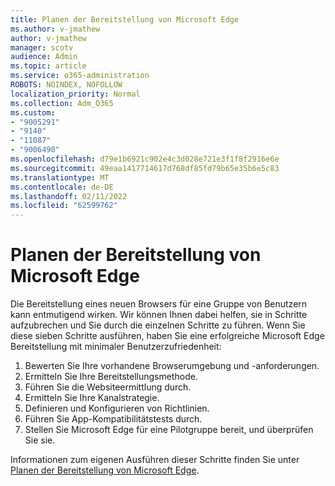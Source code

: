 ```yaml
---
title: Planen der Bereitstellung von Microsoft Edge
ms.author: v-jmathew
author: v-jmathew
manager: scotv
audience: Admin
ms.topic: article
ms.service: o365-administration
ROBOTS: NOINDEX, NOFOLLOW
localization_priority: Normal
ms.collection: Adm_O365
ms.custom:
- "9005291"
- "9140"
- "11087"
- "9006490"
ms.openlocfilehash: d79e1b6921c902e4c3d028e721e3f1f8f2916e6e
ms.sourcegitcommit: 49eaa1417714617d768df85fd79b65e35b6e5c83
ms.translationtype: MT
ms.contentlocale: de-DE
ms.lasthandoff: 02/11/2022
ms.locfileid: "62599762"
---
```

# <a name="plan-your-deployment-of-microsoft-edge"></a>Planen der Bereitstellung von Microsoft Edge

Die Bereitstellung eines neuen Browsers für eine Gruppe von Benutzern kann entmutigend wirken. Wir können Ihnen dabei helfen, sie in Schritte aufzubrechen und Sie durch die einzelnen Schritte zu führen. Wenn Sie diese sieben Schritte ausführen, haben Sie eine erfolgreiche Microsoft Edge Bereitstellung mit minimaler Benutzerzufriedenheit:

1. Bewerten Sie Ihre vorhandene Browserumgebung und -anforderungen.
2. Ermitteln Sie Ihre Bereitstellungsmethode.
3. Führen Sie die Websiteermittlung durch.
4. Ermitteln Sie Ihre Kanalstrategie.
5. Definieren und Konfigurieren von Richtlinien.
6. Führen Sie App-Kompatibilitätstests durch.
7. Stellen Sie Microsoft Edge für eine Pilotgruppe bereit, und überprüfen Sie sie.

Informationen zum eigenen Ausführen dieser Schritte finden Sie unter [Planen der Bereitstellung von Microsoft Edge](https://go.microsoft.com/fwlink/?linkid=2129990).
